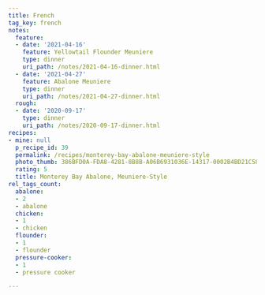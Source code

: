 ```yaml
---
title: French
tag_key: french
notes:
  feature:
  - date: '2021-04-16'
    feature: Yellowtail Flounder Meuniere
    type: dinner
    uri_path: /notes/2021-04-16-dinner.html
  - date: '2021-04-27'
    feature: Abalone Meuniere
    type: dinner
    uri_path: /notes/2021-04-27-dinner.html
  rough:
  - date: '2020-09-17'
    type: dinner
    uri_path: /notes/2020-09-17-dinner.html
recipes:
- mine: null
  p_recipe_id: 39
  permalink: /recipes/monterey-bay-abalone-meuniere-style
  photo_thumb: 386BFD0A-FDA8-4281-8B8B-A06B6931036E-14317-0002B4BD21C58E40.jpg
  rating: 5
  title: Monterey Bay Abalone, Meuniere-Style
rel_tags_count:
  abalone:
  - 2
  - abalone
  chicken:
  - 1
  - chicken
  flounder:
  - 1
  - flounder
  pressure-cooker:
  - 1
  - pressure cooker

---
```

